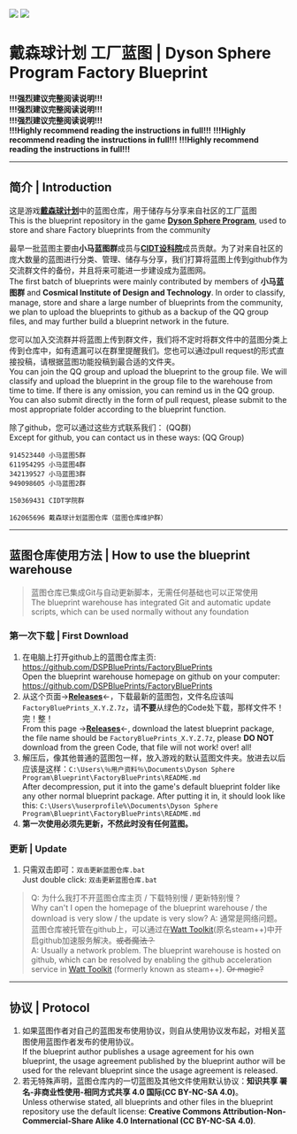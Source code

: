 ![](https://img.shields.io/github/languages/code-size/DSPBluePrints/FactoryBluePrints?style=for-the-badge)
![](https://img.shields.io/github/last-commit/DSPBluePrints/FactoryBluePrints?style=for-the-badge)

# 戴森球计划 工厂蓝图 | Dyson Sphere Program Factory Blueprint

**!!!强烈建议完整阅读说明!!!**  
**!!!强烈建议完整阅读说明!!!**  
**!!!强烈建议完整阅读说明!!!** <br>
**!!!Highly recommend reading the instructions in full!!!**
**!!!Highly recommend reading the instructions in full!!!**
**!!!Highly recommend reading the instructions in full!!!**

---

## 简介 | Introduction


这是游戏[**戴森球计划**](https://store.steampowered.com/app/1366540/_/)中的蓝图仓库，用于储存与分享来自社区的工厂蓝图  
This is the blueprint repository in the game [**Dyson Sphere Program**](https://store.steampowered.com/app/1366540/_/), used to store and share Factory blueprints from the community

最早一批蓝图主要由**小马蓝图群**成员与[**CIDT设科院**](https://dspcidt.cn/)成员贡献。为了对来自社区的庞大数量的蓝图进行分类、管理、储存与分享，我们打算将蓝图上传到github作为交流群文件的备份，并且将来可能进一步建设成为蓝图网。  
The first batch of blueprints were mainly contributed by members of **小马蓝图群** and **Cosmical Institute of Design and Technology**. In order to classify, manage, store and share a large number of blueprints from the community, we plan to upload the blueprints to github as a backup of the QQ group files, and may further build a blueprint network in the future.  

您可以加入交流群并将蓝图上传到群文件，我们将不定时将群文件中的蓝图分类上传到仓库中，如有遗漏可以在群里提醒我们。您也可以通过pull request的形式直接投稿，请根据蓝图功能投稿到最合适的文件夹。  
You can join the QQ group and upload the blueprint to the group file. We will classify and upload the blueprint in the group file to the warehouse from time to time. If there is any omission, you can remind us in the QQ group. You can also submit directly in the form of pull request, please submit to the most appropriate folder according to the blueprint function.

除了github，您可以通过这些方式联系我们： (QQ群)  
Except for github, you can contact us in these ways: (QQ Group)

```text
914523440 小马蓝图5群
611954295 小马蓝图4群
342139527 小马蓝图3群
949098605 小马蓝图2群

150369431 CIDT学院群

162065696 戴森球计划蓝图仓库（蓝图仓库维护群）
```

---

## 蓝图仓库使用方法 | How to use the blueprint warehouse

> 蓝图仓库已集成Git与自动更新脚本，无需任何基础也可以正常使用 <br>
> The blueprint warehouse has integrated Git and automatic update scripts, which can be used normally without any foundation

### 第一次下载 | First Download

1. 在电脑上打开github上的蓝图仓库主页: https://github.com/DSPBluePrints/FactoryBluePrints <br>
Open the blueprint warehouse homepage on github on your computer: https://github.com/DSPBluePrints/FactoryBluePrints
2. 从这个页面->[**Releases**](https://github.com/DSPBluePrints/FactoryBluePrints/releases)<-，下载最新的蓝图包，文件名应该叫`FactoryBluePrints_X.Y.Z.7z`，请**不要**从绿色的Code处下载，那样文件不！完！整！<br>
From this page ->[**Releases**](https://github.com/DSPBluePrints/FactoryBluePrints/releases)<-, download the latest blueprint package, the file name should be `FactoryBluePrints_X.Y.Z.7z`, please **DO NOT** download from the green Code, that file will not work! over! all!
3. 解压后，像其他普通的蓝图包一样，放入游戏的默认蓝图文件夹。放进去以后应该是这样：`C:\Users\％用户资料％\Documents\Dyson Sphere Program\Blueprint\FactoryBluePrints\README.md` <br>
After decompression, put it into the game's default blueprint folder like any other normal blueprint package. After putting it in, it should look like this: `C:\Users\%userprofile%\Documents\Dyson Sphere Program\Blueprint\FactoryBluePrints\README.md`
4. **第一次使用必须先更新，不然此时没有任何蓝图。**

### 更新 | Update

1. 只需双击即可：`双击更新蓝图仓库.bat` <br>
Just double click: `双击更新蓝图仓库.bat`

> Q: 为什么我打不开蓝图仓库主页 / 下载特别慢 / 更新特别慢？<br>
Why can't I open the homepage of the blueprint warehouse / the download is very slow / the update is very slow?
> A: 通常是网络问题。蓝图仓库被托管在github上，可以通过在[Watt Toolkit](https://steampp.net)(原名steam++)中开启github加速服务解决。~~或者魔法？~~ <br>
A: Usually a network problem. The blueprint warehouse is hosted on github, which can be resolved by enabling the github acceleration service in [Watt Toolkit](https://steampp.net) (formerly known as steam++). ~~Or magic?~~

---

## 协议 | Protocol

1. 如果蓝图作者对自己的蓝图发布使用协议，则自从使用协议发布起，对相关蓝图使用蓝图作者发布的使用协议。<br>
If the blueprint author publishes a usage agreement for his own blueprint, the usage agreement published by the blueprint author will be used for the relevant blueprint since the usage agreement is released.
2. 若无特殊声明，蓝图仓库内的一切蓝图及其他文件使用默认协议：**知识共享 署名-非商业性使用-相同方式共享 4.0 国际(CC BY-NC-SA 4.0)**。<br>
Unless otherwise stated, all blueprints and other files in the blueprint repository use the default license: **Creative Commons Attribution-Non-Commercial-Share Alike 4.0 International (CC BY-NC-SA 4.0)**.